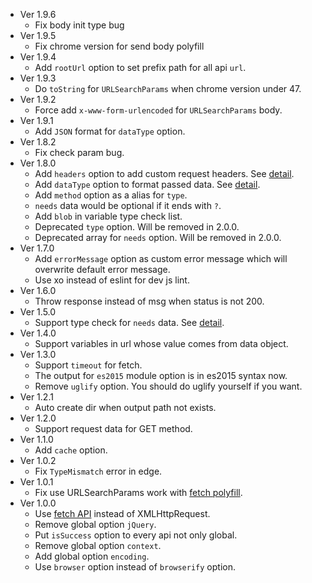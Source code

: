 - Ver 1.9.6
	- Fix body init type bug
- Ver 1.9.5
	- Fix chrome version for send body polyfill
- Ver 1.9.4
	- Add `rootUrl` option to set prefix path for all api `url`.
- Ver 1.9.3
  - Do `toString` for `URLSearchParams` when chrome version under 47.
- Ver 1.9.2
  - Force add `x-www-form-urlencoded` for `URLSearchParams` body.
- Ver 1.9.1
	- Add `JSON` format for `dataType` option.
- Ver 1.8.2
	- Fix check param bug.
- Ver 1.8.0
	- Add `headers` option to add custom request headers. See [detail][opt-headers].
	- Add `dataType` option to format passed data. See [detail][opt-dataType].
	- Add `method` option as a alias for `type`.
	- `needs` data would be optional if it ends with `?`.
	- Add `blob` in variable type check list.
	- Deprecated `type` option. Will be removed in 2.0.0.
	- Deprecated array for `needs` option. Will be removed in 2.0.0.
- Ver 1.7.0
	- Add `errorMessage` option as custom error message which will overwrite default error message.
	- Use xo instead of eslint for dev js lint.
- Ver 1.6.0
	- Throw response instead of msg when status is not 200.
- Ver 1.5.0
	- Support type check for `needs` data. See [detail][opt-needs].
- Ver 1.4.0
	- Support variables in url whose value comes from data object.
- Ver 1.3.0
	- Support `timeout` for fetch.
	- The output for `es2015` module option is in es2015 syntax now.
	- Remove `uglify` option. You should do uglify yourself if you want.
- Ver 1.2.1
	- Auto create dir when output path not exists.
- Ver 1.2.0
	- Support request data for GET method.
- Ver 1.1.0
	- Add `cache` option.
- Ver 1.0.2
	- Fix `TypeMismatch` error in edge.
- Ver 1.0.1
	- Fix use URLSearchParams work with [fetch polyfill][fetch-polyfill].
- Ver 1.0.0
	- Use [fetch API][fetch-api] instead of XMLHttpRequest.
	- Remove global option `jQuery`.
	- Put `isSuccess` option to every api not only global.
	- Remove global option `context`.
	- Add global option `encoding`.
	- Use `browser` option instead of `browserify` option.

[opt-headers]:https://github.com/poppinlp/js-api-generator#headers-object
[opt-dataType]:https://github.com/poppinlp/js-api-generator#datatype-string
[opt-needs]:https://github.com/poppinlp/js-api-generator#needs-array--object
[fetch-polyfill]:https://github.com/github/fetch
[fetch-api]:https://developer.mozilla.org/en-US/docs/Web/API/Fetch_API
